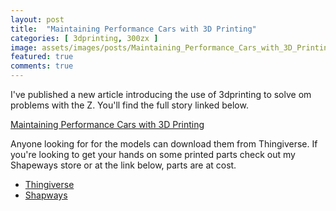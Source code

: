```yaml
---
layout: post
title:  "Maintaining Performance Cars with 3D Printing"
categories: [ 3dprinting, 300zx ]
image: assets/images/posts/Maintaining_Performance_Cars_with_3D_Printing.webp
featured: true
comments: true
---
```


I've published a new article introducing the use of 3dprinting to solve om problems with the Z. You'll find the full story linked below.

[Maintaining Performance Cars with 3D Printing](https://medium.com/@300zxproject/3d-printing-car-parts-4bf0aa0b133a)

Anyone looking for for the models can download them from Thingiverse. If you're looking to get your hands on some printed parts check out my Shapeways store or at the link below, parts are at cost.
- [Thingiverse](https://www.thingiverse.com/thing:4290107)
- [Shapways](https://www.shapeways.com/product/FT5QSJTWQ/300zx-radiator-hose-clip?optionId=165442916&key=fc8719d978441df6f9c13b006a89471e)
